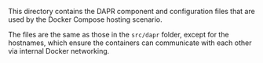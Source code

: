 This directory contains the DAPR component and configuration files that are used by the Docker Compose hosting scenario.

The files are the same as those in the `src/dapr` folder, except for the hostnames, which ensure the containers can communicate with each other via internal Docker networking.